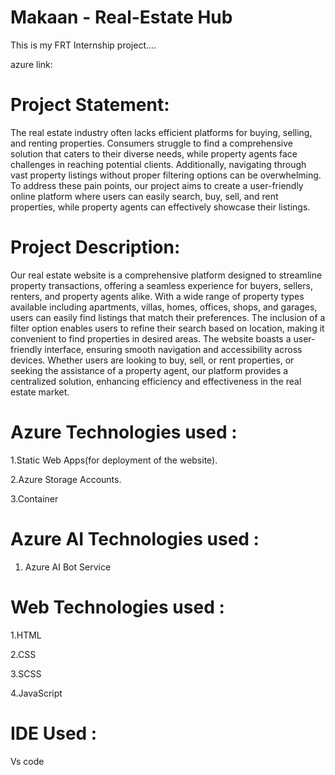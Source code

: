 # Makaan - Real-Estate Hub

This is my FRT Internship project....

azure link: 

# Project Statement:

The real estate industry often lacks efficient platforms for buying, selling, and renting properties. Consumers struggle to find a comprehensive solution that caters to their diverse needs, while property agents face challenges in reaching potential clients. Additionally, navigating through vast property listings without proper filtering options can be overwhelming. To address these pain points, our project aims to create a user-friendly online platform where users can easily search, buy, sell, and rent properties, while property agents can effectively showcase their listings.
 
# Project Description:

Our real estate website is a comprehensive platform designed to streamline property transactions, offering a seamless experience for buyers, sellers, renters, and property agents alike. With a wide range of property types available including apartments, villas, homes, offices, shops, and garages, users can easily find listings that match their preferences. The inclusion of a filter option enables users to refine their search based on location, making it convenient to find properties in desired areas. The website boasts a user-friendly interface, ensuring smooth navigation and accessibility across devices. Whether users are looking to buy, sell, or rent properties, or seeking the assistance of a property agent, our platform provides a centralized solution, enhancing efficiency and effectiveness in the real estate market.

# Azure Technologies used :

1.Static Web Apps(for deployment of the website).

2.Azure Storage Accounts.

3.Container

# Azure AI Technologies used :

1. Azure AI Bot Service

# Web Technologies used :

1.HTML

2.CSS

3.SCSS

4.JavaScript

# IDE Used :

Vs code
